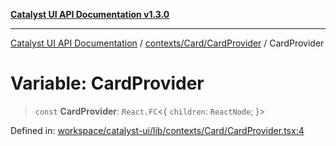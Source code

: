 [**Catalyst UI API Documentation v1.3.0**](../../../../README.md)

---

[Catalyst UI API Documentation](../../../../README.md) / [contexts/Card/CardProvider](../README.md) / CardProvider

# Variable: CardProvider

> `const` **CardProvider**: `React.FC`\<\{ `children`: `ReactNode`; \}\>

Defined in: [workspace/catalyst-ui/lib/contexts/Card/CardProvider.tsx:4](https://github.com/TheBranchDriftCatalyst/catalyst-ui/blob/main/lib/contexts/Card/CardProvider.tsx#L4)
